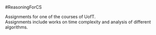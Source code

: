 #ReasoningForCS

Assignments for one of the courses of UofT.  
Assignments include works on time complexity and analysis of different algorithms.
